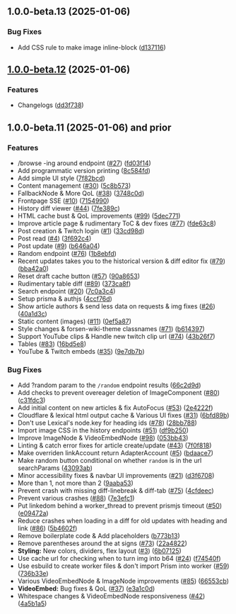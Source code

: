 ## 1.0.0-beta.13 (2025-01-06)

### Bug Fixes

* Add CSS rule to make image inline-block ([d137116](https://github.com/Remahy/forsenwiki/commit/d1371162d1a3cb1344c4d981b791e9c9bb44622c))
## [1.0.0-beta.12](https://github.com/Remahy/forsenwiki/compare/v1.0.0-beta.11...v1.0.0-beta.12) (2025-01-06)

### Features

* Changelogs ([dd3f738](https://github.com/Remahy/forsenwiki/commit/dd3f7386651baaa6fc5a01bc6d821d6051ecb834))
## 1.0.0-beta.11 (2025-01-06) and prior

### Features

* /browse -ing around endpoint ([#27](https://github.com/Remahy/forsenwiki/issues/27)) ([fd03f14](https://github.com/Remahy/forsenwiki/commit/fd03f14c6fbea2f10cbf2169452a0f51e93a93c4))
* Add programmatic version printing ([8c584fd](https://github.com/Remahy/forsenwiki/commit/8c584fd0530df799c14464150b106053ed012008))
* Add simple UI style ([7f82bcd](https://github.com/Remahy/forsenwiki/commit/7f82bcdfdf771ed145f1e14364ba6dd6e1d93b61))
* Content management ([#30](https://github.com/Remahy/forsenwiki/issues/30)) ([5c8b573](https://github.com/Remahy/forsenwiki/commit/5c8b573736718aa3003cd30c28bdc3d62a8f0dd3))
* FallbackNode & More QoL ([#38](https://github.com/Remahy/forsenwiki/issues/38)) ([3748c0d](https://github.com/Remahy/forsenwiki/commit/3748c0d8753c32c9f73429cc84e0f9d27459c926))
* Frontpage SSE ([#10](https://github.com/Remahy/forsenwiki/issues/10)) ([7154990](https://github.com/Remahy/forsenwiki/commit/7154990bb7bbe2b78a3776926573dc9a0d26088b))
* History diff viewer ([#44](https://github.com/Remahy/forsenwiki/issues/44)) ([7fe389c](https://github.com/Remahy/forsenwiki/commit/7fe389c0772499f9a1e74659af3b47652f2c0a7d))
* HTML cache bust & QoL improvements ([#99](https://github.com/Remahy/forsenwiki/issues/99)) ([5dec771](https://github.com/Remahy/forsenwiki/commit/5dec7716d8e34253527bc7142f0aacff90f4ec5a))
* Improve article page & rudimentary ToC & dev fixes ([#77](https://github.com/Remahy/forsenwiki/issues/77)) ([fde63c8](https://github.com/Remahy/forsenwiki/commit/fde63c8f0afec37e3ed0a4bfc41f2bd2a30ebcc5))
* Post creation & Twitch login  ([#1](https://github.com/Remahy/forsenwiki/issues/1)) ([33cd98d](https://github.com/Remahy/forsenwiki/commit/33cd98d027b6e2802190050acf3f3c4b8858e0e7))
* Post read ([#4](https://github.com/Remahy/forsenwiki/issues/4)) ([3f692c4](https://github.com/Remahy/forsenwiki/commit/3f692c41bb928d3fe1c2da6c3f05ca67ba22c166))
* Post update ([#9](https://github.com/Remahy/forsenwiki/issues/9)) ([b646a04](https://github.com/Remahy/forsenwiki/commit/b646a04b7cd5221f6465d1593a7906455d7819e4))
* Random endpoint ([#76](https://github.com/Remahy/forsenwiki/issues/76)) ([1b8ebfd](https://github.com/Remahy/forsenwiki/commit/1b8ebfdf48209733321d07b75c6816cb9d09da54))
* Recent updates takes you to the historical version & diff editor fix ([#79](https://github.com/Remahy/forsenwiki/issues/79)) ([bba42a0](https://github.com/Remahy/forsenwiki/commit/bba42a0129f119d924c0c359d1741d0186c0fbc6))
* Reset draft cache button ([#57](https://github.com/Remahy/forsenwiki/issues/57)) ([90a8653](https://github.com/Remahy/forsenwiki/commit/90a8653f35b993cdc4d6411a46bf71b4a922f6ff))
* Rudimentary table diff ([#89](https://github.com/Remahy/forsenwiki/issues/89)) ([373ca8f](https://github.com/Remahy/forsenwiki/commit/373ca8f90ac2bf96a15f309071572ebfb81a05da))
* Search endpoint ([#20](https://github.com/Remahy/forsenwiki/issues/20)) ([7c0a3c4](https://github.com/Remahy/forsenwiki/commit/7c0a3c49859836969c3c5c1d1eb1554a2059e1a7))
* Setup prisma & authjs ([4ccf76d](https://github.com/Remahy/forsenwiki/commit/4ccf76dc5bced7efe070cf95be5f28c3b8706ba2))
* Show article authors & send less data on requests & img fixes ([#26](https://github.com/Remahy/forsenwiki/issues/26)) ([40a1d3c](https://github.com/Remahy/forsenwiki/commit/40a1d3c03f94ffe384a1572761a6731b2d3fc27b))
* Static content (images) ([#11](https://github.com/Remahy/forsenwiki/issues/11)) ([0ef5a87](https://github.com/Remahy/forsenwiki/commit/0ef5a87aca4bd47a9c5b7bc1cd0569d227dfd01e))
* Style changes & forsen-wiki-theme classnames ([#71](https://github.com/Remahy/forsenwiki/issues/71)) ([b614397](https://github.com/Remahy/forsenwiki/commit/b6143979b5c93704d1f0de0edf0e2f77dca309fb))
* Support YouTube clips & Handle new twitch clip url ([#74](https://github.com/Remahy/forsenwiki/issues/74)) ([43b26f7](https://github.com/Remahy/forsenwiki/commit/43b26f79ad5f098a5b61791a46e8923e41234da2))
* Tables ([#83](https://github.com/Remahy/forsenwiki/issues/83)) ([16bd5e8](https://github.com/Remahy/forsenwiki/commit/16bd5e8b3b960f329acc136b01dc15e759626da0))
* YouTube & Twitch embeds ([#35](https://github.com/Remahy/forsenwiki/issues/35)) ([9e7db7b](https://github.com/Remahy/forsenwiki/commit/9e7db7b4366bd23ff6eeb2f6df7148d6e987df6e))

### Bug Fixes

* Add ?random param to the `/random` endpoint results ([66c2d9d](https://github.com/Remahy/forsenwiki/commit/66c2d9d7e92eddd8a91d8a48c4fb94605defd060))
* Add checks to prevent overeager deletion of ImageComponent ([#80](https://github.com/Remahy/forsenwiki/issues/80)) ([c31fdc3](https://github.com/Remahy/forsenwiki/commit/c31fdc34b46f88d2972ac881dfd8e6ca9663c237))
* Add initial content on new articles & fix AutoFocus ([#53](https://github.com/Remahy/forsenwiki/issues/53)) ([2e4222f](https://github.com/Remahy/forsenwiki/commit/2e4222f30613954c75d6c15553fcec4d9162bad8))
* Cloudflare & lexical html output cache & Various UI fixes ([#31](https://github.com/Remahy/forsenwiki/issues/31)) ([6bfd89b](https://github.com/Remahy/forsenwiki/commit/6bfd89b431d52c6edf01108b49d361e1dcd2a9ce))
* Don't use Lexical's node.key for heading ids ([#78](https://github.com/Remahy/forsenwiki/issues/78)) ([28bb788](https://github.com/Remahy/forsenwiki/commit/28bb78878513cdb4fd8c6ed5894b86ff6c720837))
* Import image CSS in the history endpoints ([#51](https://github.com/Remahy/forsenwiki/issues/51)) ([df9b250](https://github.com/Remahy/forsenwiki/commit/df9b250406803ee878ca595eca0c5f2f61d700bc))
* Improve ImageNode & VideoEmbedNode ([#98](https://github.com/Remahy/forsenwiki/issues/98)) ([053bb43](https://github.com/Remahy/forsenwiki/commit/053bb4354a854bd96a97d810adf0a70767ca4389))
* Linting & catch error fixes for article create/update ([#43](https://github.com/Remahy/forsenwiki/issues/43)) ([7f0f818](https://github.com/Remahy/forsenwiki/commit/7f0f818f27908d54391306c07c777a0d6237fa8f))
* Make overriden linkAccount return AdapterAccount ([#5](https://github.com/Remahy/forsenwiki/issues/5)) ([bdaace7](https://github.com/Remahy/forsenwiki/commit/bdaace77bda1c0cf32eda1ecb55ed77b8dfac8dd))
* Make random button conditional on whether `random` is in the url searchParams ([43093ab](https://github.com/Remahy/forsenwiki/commit/43093ab40affec0c1e54b87eaaa00037621086a4))
* Minor accessibility fixes & navbar UI improvements ([#21](https://github.com/Remahy/forsenwiki/issues/21)) ([d3f6708](https://github.com/Remahy/forsenwiki/commit/d3f6708eefad2aeaeb4c086335b1553c0eee7293))
* More than 1, not more than 2 ([9aaba53](https://github.com/Remahy/forsenwiki/commit/9aaba53c0517002fcd780307c7df9494aedf9da3))
* Prevent crash with missing diff-linebreak & diff-tab ([#75](https://github.com/Remahy/forsenwiki/issues/75)) ([4cfdeec](https://github.com/Remahy/forsenwiki/commit/4cfdeec2d4855263c1888de9ccc5744cd64ea734))
* Prevent various crashes ([#88](https://github.com/Remahy/forsenwiki/issues/88)) ([7e3efc1](https://github.com/Remahy/forsenwiki/commit/7e3efc178e3d952643a1ad24fe8dc69ecca9abcc))
* Put linkedom behind a worker_thread to prevent prismjs timeout ([#50](https://github.com/Remahy/forsenwiki/issues/50)) ([e09472a](https://github.com/Remahy/forsenwiki/commit/e09472ae4a5dff5109195ceed85febe91d77cce8))
* Reduce crashes when loading in a diff for old updates with heading and link ([#86](https://github.com/Remahy/forsenwiki/issues/86)) ([5b4602f](https://github.com/Remahy/forsenwiki/commit/5b4602fce82ffcd4499d8a7f3d08034951edff74))
* Remove boilerplate code & Add placeholders ([b773b13](https://github.com/Remahy/forsenwiki/commit/b773b13c9b719a747e300970c22d2bfb98a73455))
* Remove parentheses around the at signs ([#73](https://github.com/Remahy/forsenwiki/issues/73)) ([22a4822](https://github.com/Remahy/forsenwiki/commit/22a4822f794994c1e91ef8f87c6ec73a8afd105d))
* **Styling:** New colors, dividers, flex layout ([#3](https://github.com/Remahy/forsenwiki/issues/3)) ([6b07125](https://github.com/Remahy/forsenwiki/commit/6b07125a351e2c5125d0d5108fd1ced8d75758c2))
* Use cache url for checking when to turn img into b64 ([#24](https://github.com/Remahy/forsenwiki/issues/24)) ([f74540f](https://github.com/Remahy/forsenwiki/commit/f74540f455bdd079d08cce6d3cdbcdb7671b1a83))
* Use esbuild to create worker files & don't import Prism into worker ([#59](https://github.com/Remahy/forsenwiki/issues/59)) ([736b33e](https://github.com/Remahy/forsenwiki/commit/736b33e2bed677789c11075e5af18645d9c0305f))
* Various VideoEmbedNode & ImageNode improvements ([#85](https://github.com/Remahy/forsenwiki/issues/85)) ([66553cb](https://github.com/Remahy/forsenwiki/commit/66553cb3c3a652fe1d853f54cae6bbaa2e0b05fc))
* **VideoEmbed:** Bug fixes & QoL ([#37](https://github.com/Remahy/forsenwiki/issues/37)) ([e3a1c0d](https://github.com/Remahy/forsenwiki/commit/e3a1c0dd30106bceb2454dd5ed2ca597a974bf6b))
* Whitespace changes & VideoEmbedNode responsiveness ([#42](https://github.com/Remahy/forsenwiki/issues/42)) ([4a5b1a5](https://github.com/Remahy/forsenwiki/commit/4a5b1a55bef171c8e7a3188ea8117a54ecea932a))